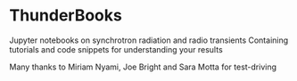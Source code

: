 # ThunderBooks
Jupyter notebooks on synchrotron radiation and radio transients
Containing tutorials and code snippets for understanding your results

Many thanks to Miriam Nyami, Joe Bright and Sara Motta for test-driving 
